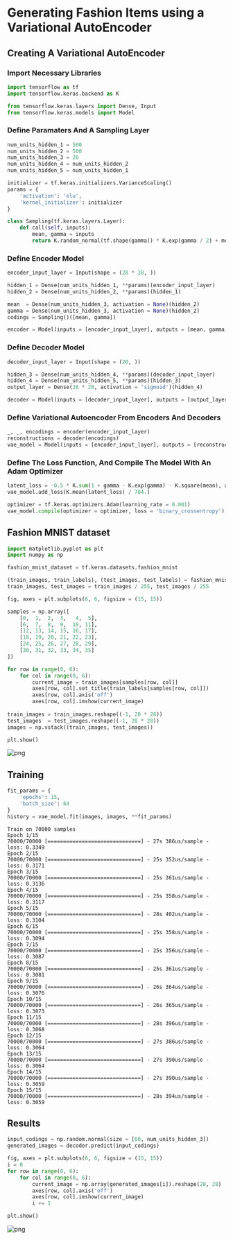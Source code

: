 # Generating Fashion Items using a Variational AutoEncoder

## Creating A Variational AutoEncoder

### Import Necessary Libraries


```python
import tensorflow as tf
import tensorflow.keras.backend as K

from tensorflow.keras.layers import Dense, Input
from tensorflow.keras.models import Model
```

### Define Paramaters And A Sampling Layer


```python
num_units_hidden_1 = 500
num_units_hidden_2 = 500
num_units_hidden_3 = 20
num_units_hidden_4 = num_units_hidden_2
num_units_hidden_5 = num_units_hidden_1

initializer = tf.keras.initializers.VarianceScaling()
params = {
    'activation': 'elu',
    'kernel_initializer': initializer
}

class Sampling(tf.keras.layers.Layer):
    def call(self, inputs):
        mean, gamma = inputs
        return K.random_normal(tf.shape(gamma)) * K.exp(gamma / 2) + mean
```

### Define Encoder Model


```python
encoder_input_layer = Input(shape = (28 * 28, ))

hidden_1 = Dense(num_units_hidden_1, **params)(encoder_input_layer)
hidden_2 = Dense(num_units_hidden_2, **params)(hidden_1)

mean  = Dense(num_units_hidden_3, activation = None)(hidden_2)
gamma = Dense(num_units_hidden_3, activation = None)(hidden_2)
codings = Sampling()([mean, gamma])

encoder = Model(inputs = [encoder_input_layer], outputs = [mean, gamma, codings])
```

### Define Decoder Model


```python
decoder_input_layer = Input(shape = (20, ))

hidden_3 = Dense(num_units_hidden_4, **params)(decoder_input_layer)
hidden_4 = Dense(num_units_hidden_5, **params)(hidden_3)
output_layer = Dense(28 * 28, activation = 'sigmoid')(hidden_4)

decoder = Model(inputs = [decoder_input_layer], outputs = [output_layer])
```

### Define Variational Autoencoder From Encoders And Decoders


```python
_, _, encodings = encoder(encoder_input_layer)
reconstructions = decoder(encodings)
vae_model = Model(inputs = [encoder_input_layer], outputs = [reconstructions])
```

### Define The Loss Function, And Compile The Model With An Adam Optimizer


```python
latent_loss = -0.5 * K.sum(1 + gamma - K.exp(gamma) - K.square(mean), axis = -1)
vae_model.add_loss(K.mean(latent_loss) / 784.)

optimizer = tf.keras.optimizers.Adam(learning_rate = 0.001)
vae_model.compile(optimizer = optimizer, loss = 'binary_crossentropy')
```

## Fashion MNIST dataset


```python
import matplotlib.pyplot as plt
import numpy as np

fashion_mnist_dataset = tf.keras.datasets.fashion_mnist

(train_images, train_labels), (test_images, test_labels) = fashion_mnist_dataset.load_data()
train_images, test_images = train_images / 255, test_images / 255

fig, axes = plt.subplots(6, 6, figsize = (15, 15))

samples = np.array([
    [0,  1,  2,  3,   4,  5],
    [6,  7,  8,  9,  10, 11],
    [12, 13, 14, 15, 16, 17],
    [18, 19, 20, 21, 22, 23],
    [24, 25, 26, 27, 28, 29],
    [30, 31, 32, 33, 34, 35]
])

for row in range(0, 6):
    for col in range(0, 6):
        current_image = train_images[samples[row, col]]
        axes[row, col].set_title(train_labels[samples[row, col]])
        axes[row, col].axis('off')
        axes[row, col].imshow(current_image)
        
train_images = train_images.reshape((-1, 28 * 28))
test_images  = test_images.reshape((-1, 28 * 28))
images = np.vstack((train_images, test_images))

plt.show()
```


![png](output_15_0.png)


## Training


```python
fit_params = {
    'epochs': 15,
    'batch_size': 64
}
history = vae_model.fit(images, images, **fit_params)
```

    Train on 70000 samples
    Epoch 1/15
    70000/70000 [==============================] - 27s 386us/sample - loss: 0.3349
    Epoch 2/15
    70000/70000 [==============================] - 25s 352us/sample - loss: 0.3171
    Epoch 3/15
    70000/70000 [==============================] - 25s 361us/sample - loss: 0.3136
    Epoch 4/15
    70000/70000 [==============================] - 25s 358us/sample - loss: 0.3117
    Epoch 5/15
    70000/70000 [==============================] - 28s 402us/sample - loss: 0.3104
    Epoch 6/15
    70000/70000 [==============================] - 25s 358us/sample - loss: 0.3094
    Epoch 7/15
    70000/70000 [==============================] - 25s 356us/sample - loss: 0.3087
    Epoch 8/15
    70000/70000 [==============================] - 25s 361us/sample - loss: 0.3081
    Epoch 9/15
    70000/70000 [==============================] - 26s 364us/sample - loss: 0.3076
    Epoch 10/15
    70000/70000 [==============================] - 26s 365us/sample - loss: 0.3073
    Epoch 11/15
    70000/70000 [==============================] - 28s 396us/sample - loss: 0.3068
    Epoch 12/15
    70000/70000 [==============================] - 27s 386us/sample - loss: 0.3064
    Epoch 13/15
    70000/70000 [==============================] - 27s 390us/sample - loss: 0.3064
    Epoch 14/15
    70000/70000 [==============================] - 27s 390us/sample - loss: 0.3059
    Epoch 15/15
    70000/70000 [==============================] - 28s 394us/sample - loss: 0.3059


## Results


```python
input_codings = np.random.normal(size = [60, num_units_hidden_3])
generated_images = decoder.predict(input_codings)

fig, axes = plt.subplots(6, 6, figsize = (15, 15))
i = 0
for row in range(0, 6):
    for col in range(0, 6):
        current_image = np.array(generated_images[i]).reshape(28, 28)
        axes[row, col].axis('off')
        axes[row, col].imshow(current_image)
        i += 1

plt.show()
```


![png](output_19_0.png)

